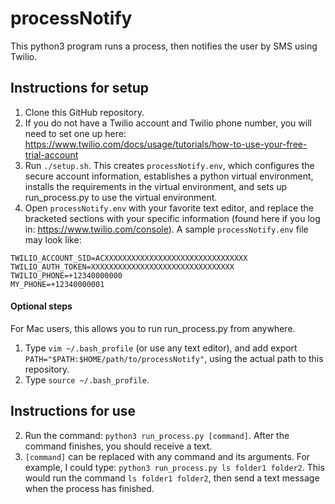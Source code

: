 # processNotify
This python3 program runs a process, then notifies the user by SMS using Twilio.

## Instructions for setup
1. Clone this GitHub repository.
2. If you do not have a Twilio account and Twilio phone number, you will need to set one up here: https://www.twilio.com/docs/usage/tutorials/how-to-use-your-free-trial-account
3. Run `./setup.sh`. This creates `processNotify.env`, which configures the secure account information, establishes a python virtual environment, installs the requirements in the virtual environment, and sets up run_process.py to use the virtual environment.
4. Open `processNotify.env` with your favorite text editor, and replace the bracketed sections with your specific information (found here if you log in: https://www.twilio.com/console). A sample `processNotify.env` file may look like:
```
TWILIO_ACCOUNT_SID=ACXXXXXXXXXXXXXXXXXXXXXXXXXXXXXXXX
TWILIO_AUTH_TOKEN=XXXXXXXXXXXXXXXXXXXXXXXXXXXXXXXX
TWILIO_PHONE=+12340000000
MY_PHONE=+12340000001
```
#### Optional steps
For Mac users, this allows you to run run_process.py from anywhere.
1. Type `vim ~/.bash_profile` (or use any text editor), and add export `PATH="$PATH:$HOME/path/to/processNotify"`, using the actual path to this repository.
2. Type `source ~/.bash_profile`.

## Instructions for use
2. Run the command: `python3 run_process.py [command]`. After the command finishes, you should receive a text.
3. `[command]` can be replaced with any command and its arguments. For example, I could type: `python3 run_process.py ls folder1 folder2`. This would run the command `ls folder1 folder2`, then send a text message when the process has finished.
